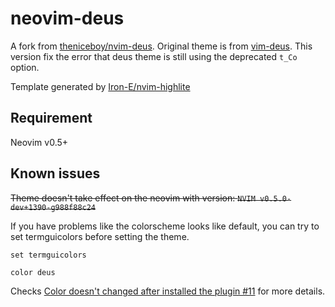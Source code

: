 # neovim-deus

A fork from [theniceboy/nvim-deus](https://github.com/theniceboy/nvim-deus).
Original theme is from [vim-deus](https://github.com/ajmwagar/vim-deus).
This version fix the error that deus theme is still using the deprecated `t_Co`
option.

Template generated by [Iron-E/nvim-highlite](https://github.com/Iron-E/nvim-highlite)

## Requirement

Neovim v0.5+

## Known issues

~~Theme doesn't take effect on the neovim with version: 
`NVIM v0.5.0-dev+1390-g988f88c24`~~

If you have problems like the colorscheme looks like default, you 
can try to set termguicolors before setting the theme.

```vim
set termguicolors

color deus
```

Checks 
[Color doesn't changed after installed the plugin #11](https://github.com/Iron-E/nvim-highlite/issues/11)
for more details.
